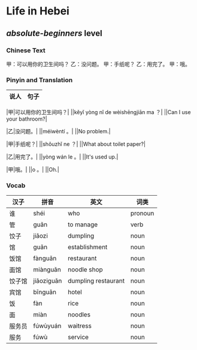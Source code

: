# Life in Hebei
## *absolute-beginners* level

### Chinese Text
甲：可以用你的卫生间吗？
乙：没问题。
甲：手纸呢？
乙：用完了。
甲：哦。

### Pinyin and Translation
|说人|句子|
|----|----|

|甲|可以用你的卫生间吗？|
||kěyǐ yòng nǐ de wèishēngjiān ma ？|
||Can I use your bathroom?|

|乙|没问题。|
||méiwèntí 。|
||No problem.|

|甲|手纸呢？|
||shǒuzhǐ ne ？|
||What about toilet paper?|

|乙|用完了。|
||yòng wán le 。|
||It's used up.|

|甲|哦。|
||o 。|
||Oh.|
### Vocab
|汉子|拼音|英文|词类|
|----|----|----|----|
|谁|shéi|who|pronoun|
|管|guǎn|to manage|verb|
|饺子|jiǎozi|dumpling|noun|
|馆|guǎn|establishment|noun|
|饭馆|fànguǎn|restaurant|noun|
|面馆|miànguǎn|noodle shop|noun|
|饺子馆|jiǎoziguǎn|dumpling restaurant|noun|
|宾馆|bīnguǎn|hotel|noun|
|饭|fàn|rice|noun|
|面|miàn|noodles|noun|
|服务员|fúwùyuán|waitress|noun|
|服务|fúwù|service|noun|